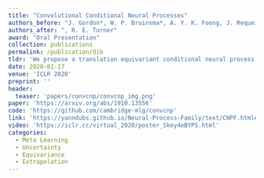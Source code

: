 ```yaml
---
title: "Convolutional Conditional Neural Processes"
authors_before: "J. Gordon*, W. P. Bruinsma*, A. Y. K. Foong, J. Requeima,"
authors_after: ", R. E. Turner"
award: "Oral Presentation"
collection: publications
permalink: /publication/dib
tldr: 'We propose a translation equivariant conditional neural process.'
date: 2020-01-17
venue: 'ICLR 2020'
preprint: ''
header: 
  teaser: 'papers/convcnp/convcnp_img.png'
paper: 'https://arxiv.org/abs/1910.13556'
code: 'https://github.com/cambridge-mlg/convcnp' 
link: 'https://yanndubs.github.io/Neural-Process-Family/text/CNPF.html#convolutional-conditional-neural-process-convcnp'
video: 'https://iclr.cc/virtual_2020/poster_Skey4eBYPS.html'
categories:
  - Meta Learning
  - Uncertainty
  - Equivariance
  - Extrapolation
---
```

